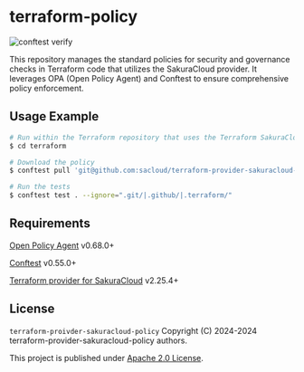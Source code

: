 # terraform-policy

![conftest verify](https://github.com/sacloud/terraform-provider-sakuracloud-policy/actions/workflows/verify.yml/badge.svg)

This repository manages the standard policies for security and governance checks in Terraform code that utilizes the SakuraCloud provider. It leverages OPA (Open Policy Agent) and Conftest to ensure comprehensive policy enforcement.

## Usage Example
```sh
# Run within the Terraform repository that uses the Terraform SakuraCloud provider
$ cd terraform

# Download the policy
$ conftest pull 'git@github.com:sacloud/terraform-provider-sakuracloud-policy.git//policy?ref=v1.0.0'

# Run the tests
$ conftest test . --ignore=".git/|.github/|.terraform/"
```

## Requirements
[Open Policy Agent](https://www.openpolicyagent.org/) v0.68.0+

[Conftest](https://www.conftest.dev/) v0.55.0+

[Terraform provider for SakuraCloud](https://registry.terraform.io/providers/sacloud/sakuracloud/latest) v2.25.4+

## License

`terraform-proivder-sakuracloud-policy` Copyright (C) 2024-2024 terraform-provider-sakuracloud-policy authors.

This project is published under [Apache 2.0 License](LICENSE).

